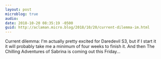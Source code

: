 ```yaml
---
layout: post
microblog: true
audio: 
date: 2018-10-20 08:35:19 -0500
guid: http://aclaman.micro.blog/2018/10/20/current-dilemma-im.html
---
```

Current dilemma: I'm actually pretty excited for Daredevil S3, but if I start it it will probably take me a minimum of four weeks to finish it. And then The Chilling Adventures of Sabrina is coming out this Friday…
